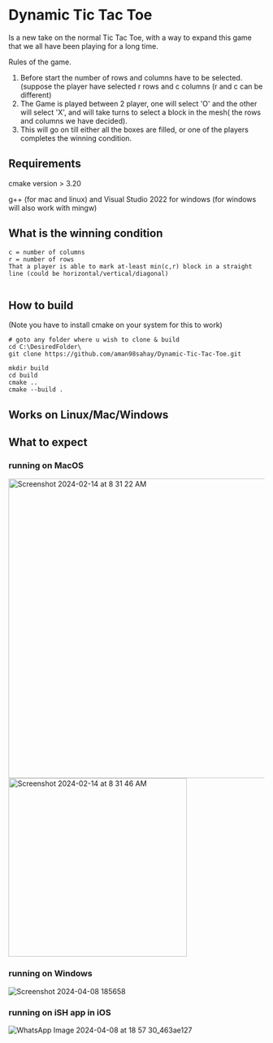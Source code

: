 # Dynamic Tic Tac Toe

Is a new take on the normal Tic Tac Toe, with a way to expand this game that we all have been playing for a long time.

Rules of the game.

1. Before start the number of rows and columns have to be selected. (suppose the player have selected r rows and c columns (r and c can be different)
2. The Game is played between 2 player, one will select 'O' and the other will select 'X', and will take turns to select 
	a block in the mesh( the rows and columns we have decided).
3. This will go on till either all the boxes are filled, or one of the players completes the winning condition. 

 ## Requirements
cmake version > 3.20

g++ (for mac and linux) and Visual Studio 2022 for windows (for windows will also work with mingw)

## What is the winning condition

```
c = number of columns
r = number of rows
That a player is able to mark at-least min(c,r) block in a straight line (could be horizontal/vertical/diagonal)


```



## How to build 

(Note you have to install cmake on your system for this to work)

```
# goto any folder where u wish to clone & build
cd C:\DesiredFolder\
git clone https://github.com/aman98sahay/Dynamic-Tic-Tac-Toe.git 

mkdir build 
cd build 
cmake ..
cmake --build .

```

## Works on Linux/Mac/Windows

## What to expect 
### running on MacOS 
<img width="589" alt="Screenshot 2024-02-14 at 8 31 22 AM" src="https://github.com/aman98sahay/Dynamic-Tic-Tac-Toe/assets/51999416/747418dc-6cb6-4998-a582-565bbde89954">

<img width="351" alt="Screenshot 2024-02-14 at 8 31 46 AM" src="https://github.com/aman98sahay/Dynamic-Tic-Tac-Toe/assets/51999416/db3db314-6b19-4608-8d78-1ef1bbc3320c">

### running on Windows 
![Screenshot 2024-04-08 185658](https://github.com/aman98sahay/Dynamic-Tic-Tac-Toe/assets/51999416/6c7af241-6c2b-4f94-a0e0-0badbd43880c)

### running on iSH app in iOS 
![WhatsApp Image 2024-04-08 at 18 57 30_463ae127](https://github.com/aman98sahay/Dynamic-Tic-Tac-Toe/assets/51999416/1198717f-77d2-4265-b81f-da3ba4a8c835)


